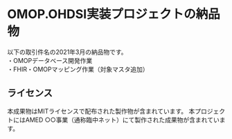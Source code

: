 # OMOP.OHDSI実装プロジェクトの納品物
以下の取引件名の2021年3月の納品物です。<br>
・OMOPデータベース開発作業<br>
・FHIR・OMOPマッピング作業（対象マスタ追加）<br>

## ライセンス
本成果物はMITライセンスで配布された製作物が含まれています。
本プロジェクトにはAMED ○○事業（通称臨中ネット）にて製作された成果物が含まれています。
